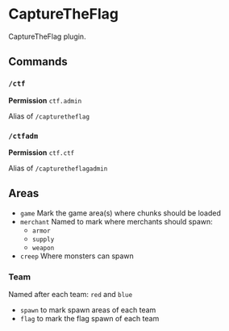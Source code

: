 # CaptureTheFlag

CaptureTheFlag plugin.

## Commands

### `/ctf`

**Permission** `ctf.admin`

Alias of `/capturetheflag`

### `/ctfadm`

**Permission** `ctf.ctf`

Alias of `/capturetheflagadmin`

## Areas

- `game` Mark the game area(s) where chunks should be loaded
- `merchant` Named to mark where merchants should spawn:
  - `armor`
  - `supply`
  - `weapon`
- `creep` Where monsters can spawn

### Team

Named after each team: `red` and `blue`

- `spawn` to mark spawn areas of each team
- `flag` to mark the flag spawn of each team
